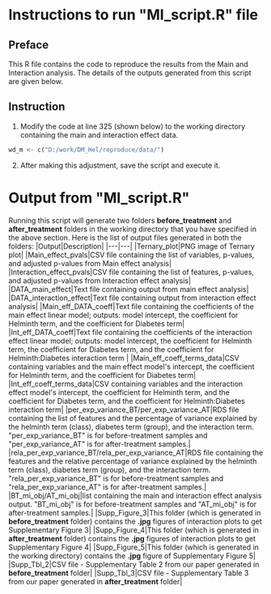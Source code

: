 # Instructions to run "MI_script.R" file
## Preface
This R file contains the code to reproduce the results from the Main and Interaction analysis.
The details of the outputs generated from this script are given below.

## Instruction
1. Modify the code at line 325 (shown below) to the working directory containing the main and interaction effect data.
```R
wd_m <- c("D:/work/DM_Hel/reproduce/data/")
```
2. After making this adjustment, save the script and execute it.

# Output from "MI_script.R"
Running this script will generate two folders **before_treatment** and **after_treatment** folders in the working directory that you have specified in the above section.
Here is the list of output files generated in both the folders:
|Output|Description|
|---|---|
|Ternary_plot|PNG image of Ternary plot|
|Main_effect_pvals|CSV file containing the list of variables, p-values, and adjusted p-values from Main effect analysis|
|Interaction_effect_pvals|CSV file containing the list of features, p-values, and adjusted p-values from Interaction effect analysis|
|DATA_main_effect|Text file containing output from main effect analysis|
|DATA_interaction_effect|Text file containing output from interaction effect analysis|
|Main_eff_DATA_coeff|Text file containing the coefficients of the main effect linear model; outputs: model intercept, the coefficient for Helminth term, and the coefficient for Diabetes term|
|Int_eff_DATA_coeff|Text file containing the coefficients of the interaction effect linear model; outputs: model intercept, the coefficient for Helminth term, the coefficient for Diabetes term, and the coefficient for Helminth:Diabetes interaction term |
|Main_eff_coeff_terms_data|CSV containing variables and the main effect model's intercept, the coefficient for Helminth term, and the coefficient for Diabetes term|
|Int_eff_coeff_terms_data|CSV containing variables and the interaction effect model's intercept, the coefficient for Helminth term, and the coefficient for Diabetes term, and the coefficient for Helminth:Diabetes interaction term|
|per_exp_variance_BT/per_exp_variance_AT|RDS file containing the list of features and the percentage of variance explained by the helminth term (class), diabetes term (group), and the interaction term. "per_exp_variance_BT" is for before-treatment samples and "per_exp_variance_AT" is for after-treatment samples.|
|rela_per_exp_variance_BT/rela_per_exp_variance_AT|RDS file containing the features and the relative percentage of variance explained by the helminth term (class), diabetes term (group), and the interaction term. "rela_per_exp_variance_BT" is for before-treatment samples and "rela_per_exp_variance_AT" is for after-treatment samples.|
|BT_mi_obj/AT_mi_obj|list containing the main and interaction effect analysis output. "BT_mi_obj" is for before-treatment samples and "AT_mi_obj" is for after-treatment samples.|
|Supp_Figure_3|This folder (which is generated in **before_treatment** folder) contains the **.jpg** figures of interaction plots to get Supplementary Figure 3|
|Supp_Figure_4|This folder (which is generated in **after_treatment** folder) contains the **.jpg** figures of interaction plots to get Supplementary Figure 4|
|Supp_Figure_5|This folder (which is generated in the working directory) contains the **.jpg** figure of Supplementary Figure 5|
|Supp_Tbl_2|CSV file - Supplementary Table 2 from our paper generated in **before_treatment** folder|
|Supp_Tbl_3|CSV file - Supplementary Table 3 from our paper generated in **after_treatment** folder|


